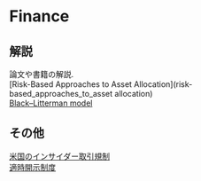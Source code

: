 # Finance  
## 解説  
論文や書籍の解説.  
[Risk-Based Approaches to Asset Allocation](risk-based_approaches_to_asset allocation)   
[Black–Litterman model]()

## その他  
[米国のインサイダー取引規制](http://www.slideshare.net/masakatooz/ss-61711419)  
[適時開示制度](http://www.slideshare.net/masakatooz/ss-61711419)

